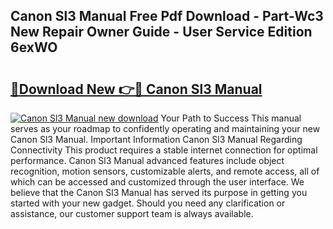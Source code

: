 ## Canon Sl3 Manual Free Pdf Download - Part-Wc3 New Repair Owner Guide - User Service Edition 6exWO

# <h2><a href="http://bc2899.oget.top/?id=Canon+Sl3+Manual">🔗Download New 👉🔴 Canon Sl3 Manual</a></h2>

[![Canon Sl3 Manual new download](https://i.imgur.com/5g1atiW.png)](http://bc2899.oget.top/?id=Canon+Sl3+Manual)
Your Path to Success This manual serves as your roadmap to confidently operating and maintaining your new Canon Sl3 Manual. Important Information Canon Sl3 Manual Regarding Connectivity This product requires a stable internet connection for optimal performance. Canon Sl3 Manual advanced features include object recognition, motion sensors, customizable alerts, and remote access, all of which can be accessed and customized through the user interface. We believe that the Canon Sl3 Manual has served its purpose in getting you started with your new gadget. Should you need any clarification or assistance, our customer support team is always available.
